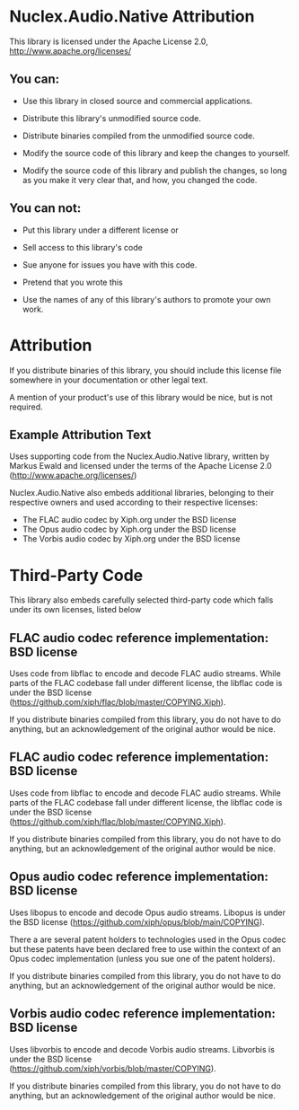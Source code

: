 Nuclex.Audio.Native Attribution
==================================

This library is licensed under the Apache License 2.0,
http://www.apache.org/licenses/


You can:
--------

- Use this library in closed source and commercial applications.
- Distribute this library's unmodified source code.
- Distribute binaries compiled from the unmodified source code.

- Modify the source code of this library and keep the changes to yourself.
- Modify the source code of this library and publish the changes,
  so long as you make it very clear that, and how, you changed the code.


You can not:
------------

- Put this library under a different license or
- Sell access to this library's code

- Sue anyone for issues you have with this code.

- Pretend that you wrote this
- Use the names of any of this library's authors to promote your own work.


Attribution
===========

If you distribute binaries of this library, you should include this license
file somewhere in your documentation or other legal text.

A mention of your product's use of this library would be nice, but is not required.


Example Attribution Text
------------------------

Uses supporting code from the Nuclex.Audio.Native library, written by
Markus Ewald and licensed under the terms of the Apache License 2.0
(http://www.apache.org/licenses/)

Nuclex.Audio.Native also embeds additional libraries, belonging to their
respective owners and used according to their respective licenses:

  * The FLAC audio codec by Xiph.org under the BSD license
  * The Opus audio codec by Xiph.org under the BSD license
  * The Vorbis audio codec by Xiph.org under the BSD license


Third-Party Code
================

This library also embeds carefully selected third-party code which falls
under its own licenses, listed below


FLAC audio codec reference implementation: BSD license
------------------------------------------------------

Uses code from libflac to encode and decode FLAC audio streams. While parts
of the FLAC codebase fall under different license, the libflac code is under
the BSD license (https://github.com/xiph/flac/blob/master/COPYING.Xiph).

If you distribute binaries compiled from this library, you do not have to
do anything, but an acknowledgement of the original author would be nice.


FLAC audio codec reference implementation: BSD license
------------------------------------------------------

Uses code from libflac to encode and decode FLAC audio streams. While parts
of the FLAC codebase fall under different license, the libflac code is under
the BSD license (https://github.com/xiph/flac/blob/master/COPYING.Xiph).

If you distribute binaries compiled from this library, you do not have to
do anything, but an acknowledgement of the original author would be nice.


Opus audio codec reference implementation: BSD license
------------------------------------------------------

Uses libopus to encode and decode Opus audio streams. Libopus is under
the BSD license (https://github.com/xiph/opus/blob/main/COPYING).

There a are several patent holders to technologies used in the Opus codec
but these patents have been declared free to use within the context of
an Opus codec implementation (unless you sue one of the patent holders).

If you distribute binaries compiled from this library, you do not have to
do anything, but an acknowledgement of the original author would be nice.


Vorbis audio codec reference implementation: BSD license
--------------------------------------------------------

Uses libvorbis to encode and decode Vorbis audio streams. Libvorbis is
under the BSD license (https://github.com/xiph/vorbis/blob/master/COPYING).

If you distribute binaries compiled from this library, you do not have to
do anything, but an acknowledgement of the original author would be nice.

